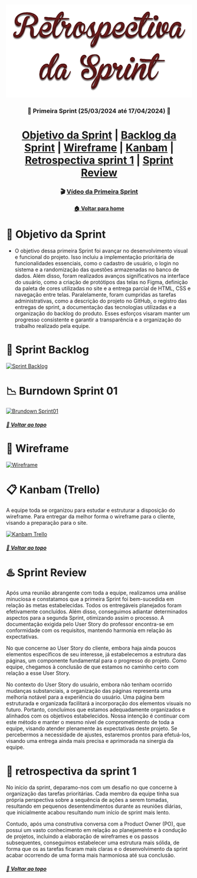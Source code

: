  <div  align="center">

[![Sprint Backlog](./Retrospectiva%20da%20Sprint.png)](./Retrospectiva%20da%20Sprint.png)

### :date: Primeira Sprint (25/03/2024 até 17/04/2024) :date:

</div>
<h1>
<div align="center"> 
<a  href="#dart-objetivo-da-sprint">Objetivo da Sprint</a> | <a  href="#triangular_flag_on_post-sprint-backlog">Backlog da Sprint</a> | <a  href="#page_facing_up-wireframe">Wireframe</a> | <a  href="#clipboard-kanbam-trello">Kanbam</a> | <a  href="#pushpin-apontamentos">Retrospectiva sprint 1</a> | <a  href="#hotsprings-sprint-review">Sprint Review</a>
</h1>
</div>

<div align="center">

### :clapper: [Vídeo da Primeira Sprint](https://www.youtube.com/watch?v=FN56CLTitO8)

</div>

<div align="center">

#### [ :house: Voltar para home](./README.md)

</div>

# :dart: Objetivo da Sprint

- O objetivo dessa primeira Sprint foi avançar no desenvolvimento visual e funcional do projeto. Isso incluiu a implementação prioritária de funcionalidades essenciais, como o cadastro de usuário, o login no sistema e a randomização das questões armazenadas no banco de dados. Além disso, foram realizados avanços significativos na interface do usuário, como a criação de protótipos das telas no Figma, definição da paleta de cores utilizadas no site e a entrega parcial de HTML, CSS e navegação entre telas. Paralelamente, foram cumpridas as tarefas administrativas, como a descrição do projeto no GitHub, o registro das entregas de sprint, a documentação das tecnologias utilizadas e a organização do backlog do produto. Esses esforços visaram manter um progresso consistente e garantir a transparência e a organização do trabalho realizado pela equipe.

# :triangular_flag_on_post: Sprint Backlog

[![Sprint Backlog](./imgs/Sprint01_BackLogList.PNG)](./imgs/Sprint01_BackLogList.PNG)

# :chart_with_downwards_trend: Burndown Sprint 01

[![Brundown Sprint01](./imgs/Burndown_Sprint01.PNG)](./imgs/Burndown_Sprint01.PNG)

##### [:rocket: Voltar ao topo ](#dart-objetivo-da-sprint)

# :page_facing_up: Wireframe

[![Wireframe](./imgs/WireFrame.PNG)](https://www.figma.com/file/NlvWUeXkm24HkJzpUlTSe8/Web-Wizards?type=design&node-id=0-1&mode=design&t=d2QDJjhf6EplNvEl-0)

# :clipboard: Kanbam (Trello)

A equipe toda se organizou para estudar e estruturar a disposição do wireframe. Para entregar da melhor forma o wireframe para o cliente, visando a preparação para o site.

[![Kanbam Trello](./imgs/Trello.PNG)](./imgs/Trello.PNG)

##### [:rocket: Voltar ao topo ](#dart-objetivo-da-sprint)

# :hotsprings: Sprint Review

Após uma reunião abrangente com toda a equipe, realizamos uma análise minuciosa e constatamos que a primeira Sprint foi bem-sucedida em relação às metas estabelecidas. Todos os entregáveis planejados foram efetivamente concluídos. Além disso, conseguimos adiantar determinados aspectos para a segunda Sprint, otimizando assim o processo. A documentação exigida pelo User Story do professor encontra-se em conformidade com os requisitos, mantendo harmonia em relação às expectativas.

No que concerne ao User Story do cliente, embora haja ainda poucos elementos específicos de seu interesse, já estabelecemos a estrutura das páginas, um componente fundamental para o progresso do projeto. Como equipe, chegamos à conclusão de que estamos no caminho certo com relação a esse User Story.

No contexto do User Story do usuário, embora não tenham ocorrido mudanças substanciais, a organização das páginas representa uma melhoria notável para a experiência do usuário. Uma página bem estruturada e organizada facilitará a incorporação dos elementos visuais no futuro. Portanto, concluímos que estamos adequadamente organizados e alinhados com os objetivos estabelecidos. Nossa intenção é continuar com este método e manter o mesmo nível de comprometimento de toda a equipe, visando atender plenamente às expectativas deste projeto. Se percebermos a necessidade de ajustes, estaremos prontos para efetuá-los, visando uma entrega ainda mais precisa e aprimorada na sinergia da equipe.

# :pushpin: retrospectiva da sprint 1

No início da sprint, deparamo-nos com um desafio no que concerne à organização das tarefas prioritárias. Cada membro da equipe tinha sua própria perspectiva sobre a sequência de ações a serem tomadas, resultando em pequenos desentendimentos durante as reuniões diárias, que inicialmente acabou resultando num início de sprint mais lento.

Contudo, após uma construtiva conversa com a Product Owner (PO), que possui um vasto conhecimento em relação ao planejamento e à condução de projetos, incluindo a elaboração de wireframes e os passos subsequentes, conseguimos estabelecer uma estrutura mais sólida, de forma que os as tarefas ficaram mais claras e o desenvolvimento da sprint acabar ocorrendo de uma forma mais harmoniosa até sua conclusão.

##### [:rocket: Voltar ao topo ](#dart-objetivo-da-sprint)